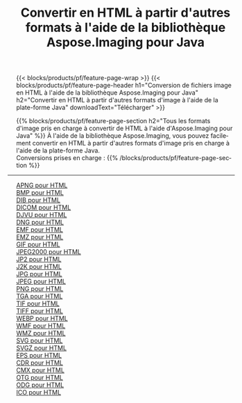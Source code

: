 ﻿---
title: Convertir en HTML à partir d'autres formats à l'aide de la bibliothèque Aspose.Imaging pour Java 
weight: 3920
url: /fr/java/conversion/to/html 
lang: fr
langdirlevel: 2
locales: zh-hans,ja,it,ru,de,es,fr,nl,id,lt,pl,pt,vi,tr,ko,zh-hant,ar,hi,th,sv,cs,uk,he
description: En utilisant Aspose.Imaging, vous pouvez convertir en HTML à partir d'autres formats en utilisant Java
---

{{< blocks/products/pf/feature-page-wrap >}}
{{< blocks/products/pf/feature-page-header h1="Conversion de fichiers image en HTML à l'aide de la bibliothèque Aspose.Imaging pour Java" h2="Convertir en HTML à partir d'autres formats d'image à l'aide de la plate-forme Java" downloadText="Télécharger" >}}


{{% blocks/products/pf/feature-page-section  h2="Tous les formats d'image pris en charge à convertir de HTML à l'aide d'Aspose.Imaging pour Java" %}}
À l'aide de la bibliothèque Aspose.Imaging, vous pouvez facilement convertir en HTML à partir d'autres formats d'image pris en charge à l'aide de la plate-forme Java.
<br/>
Conversions prises en charge :
{{% /blocks/products/pf/feature-page-section %}}
<div class="container-fluid productfamilypage bg-gray">
    <div class="convertypes bg-gray agp-content section">
        <div class="container">
		<hr style="margin-left:-20px;"/>
		<div class="row other-converters">
		    <div class='col-md-2 other-converter remove-lp remove-rp'><a href="/imaging/fr/java/conversion/apng-to-html" >APNG pour HTML</a></div>
<div class='col-md-2 other-converter remove-lp remove-rp'><a href="/imaging/fr/java/conversion/bmp-to-html" >BMP pour HTML</a></div>
<div class='col-md-2 other-converter remove-lp remove-rp'><a href="/imaging/fr/java/conversion/dib-to-html" >DIB pour HTML</a></div>
<div class='col-md-2 other-converter remove-lp remove-rp'><a href="/imaging/fr/java/conversion/dicom-to-html" >DICOM pour HTML</a></div>
<div class='col-md-2 other-converter remove-lp remove-rp'><a href="/imaging/fr/java/conversion/djvu-to-html" >DJVU pour HTML</a></div>
<div class='col-md-2 other-converter remove-lp remove-rp'><a href="/imaging/fr/java/conversion/dng-to-html" >DNG pour HTML</a></div>
<div class='col-md-2 other-converter remove-lp remove-rp'><a href="/imaging/fr/java/conversion/emf-to-html" >EMF pour HTML</a></div>
<div class='col-md-2 other-converter remove-lp remove-rp'><a href="/imaging/fr/java/conversion/emz-to-html" >EMZ pour HTML</a></div>
<div class='col-md-2 other-converter remove-lp remove-rp'><a href="/imaging/fr/java/conversion/gif-to-html" >GIF pour HTML</a></div>
<div class='col-md-2 other-converter remove-lp remove-rp'><a href="/imaging/fr/java/conversion/jpeg2000-to-html" >JPEG2000 pour HTML</a></div>
<div class='col-md-2 other-converter remove-lp remove-rp'><a href="/imaging/fr/java/conversion/jp2-to-html" >JP2 pour HTML</a></div>
<div class='col-md-2 other-converter remove-lp remove-rp'><a href="/imaging/fr/java/conversion/j2k-to-html" >J2K pour HTML</a></div>
<div class='col-md-2 other-converter remove-lp remove-rp'><a href="/imaging/fr/java/conversion/jpg-to-html" >JPG pour HTML</a></div>
<div class='col-md-2 other-converter remove-lp remove-rp'><a href="/imaging/fr/java/conversion/jpeg-to-html" >JPEG pour HTML</a></div>
<div class='col-md-2 other-converter remove-lp remove-rp'><a href="/imaging/fr/java/conversion/png-to-html" >PNG pour HTML</a></div>
<div class='col-md-2 other-converter remove-lp remove-rp'><a href="/imaging/fr/java/conversion/tga-to-html" >TGA pour HTML</a></div>
<div class='col-md-2 other-converter remove-lp remove-rp'><a href="/imaging/fr/java/conversion/tif-to-html" >TIF pour HTML</a></div>
<div class='col-md-2 other-converter remove-lp remove-rp'><a href="/imaging/fr/java/conversion/tiff-to-html" >TIFF pour HTML</a></div>
<div class='col-md-2 other-converter remove-lp remove-rp'><a href="/imaging/fr/java/conversion/webp-to-html" >WEBP pour HTML</a></div>
<div class='col-md-2 other-converter remove-lp remove-rp'><a href="/imaging/fr/java/conversion/wmf-to-html" >WMF pour HTML</a></div>
<div class='col-md-2 other-converter remove-lp remove-rp'><a href="/imaging/fr/java/conversion/wmz-to-html" >WMZ pour HTML</a></div>
<div class='col-md-2 other-converter remove-lp remove-rp'><a href="/imaging/fr/java/conversion/svg-to-html" >SVG pour HTML</a></div>
<div class='col-md-2 other-converter remove-lp remove-rp'><a href="/imaging/fr/java/conversion/svgz-to-html" >SVGZ pour HTML</a></div>
<div class='col-md-2 other-converter remove-lp remove-rp'><a href="/imaging/fr/java/conversion/eps-to-html" >EPS pour HTML</a></div>
<div class='col-md-2 other-converter remove-lp remove-rp'><a href="/imaging/fr/java/conversion/cdr-to-html" >CDR pour HTML</a></div>
<div class='col-md-2 other-converter remove-lp remove-rp'><a href="/imaging/fr/java/conversion/cmx-to-html" >CMX pour HTML</a></div>
<div class='col-md-2 other-converter remove-lp remove-rp'><a href="/imaging/fr/java/conversion/otg-to-html" >OTG pour HTML</a></div>
<div class='col-md-2 other-converter remove-lp remove-rp'><a href="/imaging/fr/java/conversion/odg-to-html" >ODG pour HTML</a></div>
<div class='col-md-2 other-converter remove-lp remove-rp'><a href="/imaging/fr/java/conversion/ico-to-html" >ICO pour HTML</a></div>
                </div>
        </div>
    </div>
</div>
<br/>

